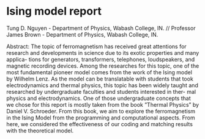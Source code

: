 # Ising model report


Tung D. Nguyen - Department of Physics, Wabash College, IN. 
// 
Professor James Brown - Department of Physics, Wabash College, IN.


Abstract: The topic of ferromagnetism has received great attentions for research and developments in science due to its exotic 
properties and many applica- tions for generators, transformers, telephones, loudspeakers, and magnetic recording devices. 
Among the researches for this topic, one of the most fundamental pioneer model comes from the work of the Ising model by 
Wilhelm Lenz. As the model can be translatable with students that took electrodynamics and thermal physics, this topic has 
been widely taught and researched by undergraduate faculties and students interested in ther- mal physics and electrodynamics. 
One of those undergraduate concepts that we chose for this report is mostly taken from the book ”Thermal Physics” by 
Daniel V. Schroeder. From this book, we aim to explore the ferromagnetism in the Ising Model from the programming and 
computational aspects. From here, we considered the effectiveness of our coding and matching results with the theoretical model.
